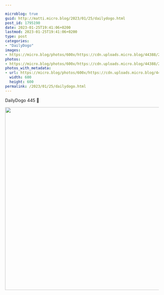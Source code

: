 ```yaml
---

microblog: true
guid: http://matti.micro.blog/2023/01/25/dailydogo.html
post_id: 1795190
date: 2023-01-25T19:41:06+0200
lastmod: 2023-01-25T19:41:06+0200
type: post
categories:
- "DailyDogo"
images:
- https://micro.blog/photos/600x/https://cdn.uploads.micro.blog/44388/2023/18971c37b5.jpg
photos:
- https://micro.blog/photos/600x/https://cdn.uploads.micro.blog/44388/2023/18971c37b5.jpg
photos_with_metadata:
- url: https://micro.blog/photos/600x/https://cdn.uploads.micro.blog/44388/2023/18971c37b5.jpg
  width: 600
  height: 600
permalink: /2023/01/25/dailydogo.html
---
```

DailyDogo 445 🐶

<img src="https://micro.blog/photos/600x/https://blog.martin-haehnel.de/uploads/2023/18971c37b5.jpg" width="600" height="600" alt="" />
